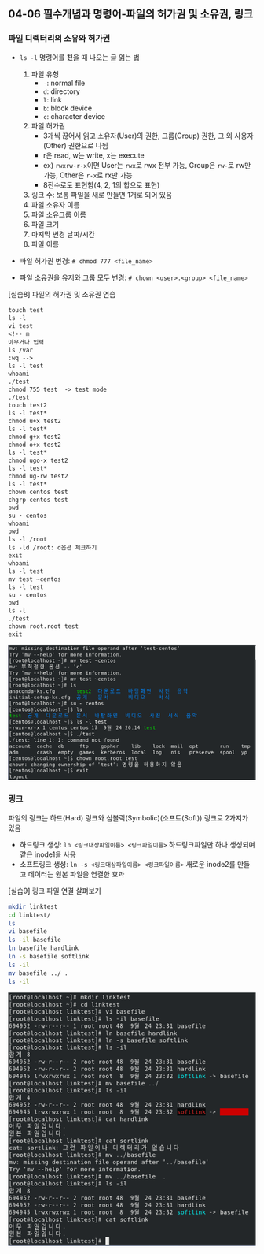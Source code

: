 ## 04-06 필수개념과 명령어-파일의 허가권 및 소유권, 링크

### 파일 디렉터리의 소유와 허가권

- ```ls -l``` 명령어를 쳤을 때 나오는 글 읽는 법

    1. 파일 유형
       - ```-```: normal file
       - ```d```: directory
       - ```l```: link
       - ```b```: block device
       - ```c```: character device
    1. 파일 허가권
       - 3개씩 끊어서 읽고 소유자(User)의 권한, 그룹(Group) 권한, 그 외 사용자(Other) 권한으로 나뉨
       - r은 read, w는 write, x는 execute
       - ex) ```rwxrw-r-x```이면 User는 ```rwx```로 rwx 전부 가능, Group은 ```rw-```로 rw만 가능, Other은 ```r-x```로 rx만 가능
       - 8진수로도 표현함(4, 2, 1의 합으로 표현)
    1. 링크 수: 보통 파일을 새로 만들면 1개로 되어 있음
    2. 파일 소유자 이름
    3. 파일 소유그룹 이름
    4. 파일 크기
    5. 마지막 변경 날짜/시간
    6. 파일 이름

- 파일 허가권 변경: ```# chmod 777 <file_name>```
- 파일 소유권을 유저와 그룹 모두 변경: ```# chown <user>.<group> <file_name>```

[실습8] 파일의 허가권 및 소유권 연습

``` shell
touch test
ls -l
vi test
<!-- m
아무거나 입력
ls /var
:wq -->
ls -l test
whoami
./test
chmod 755 test  -> test mode
./test
touch test2
ls -l test*
chmod u+x test2
ls -l test*
chmod g+x test2
chmod o+x test2
ls -l test*
chmod ugo-x test2
ls -l test*
chmod ug-rw test2
ls -l test*
chown centos test
chgrp centos test
pwd
su - centos
whoami
pwd
ls -l /root
ls -ld /root: d옵션 체크하기
exit
whoami
ls -l test
mv test ~centos
ls -l test
su - centos
pwd
ls -l
./test
chown root.root test
exit
```

![결과1](./assets/04-06실습결과1.png)

### 링크

파일의 링크는 하드(Hard) 링크와 심볼릭(Symbolic)(소프트(Soft)) 링크로 2가지가 있음

- 하드링크 생성: ```ln <링크대상파일이름> <링크파일이름>``` 하드링크파일만 하나 생성되며 같은 inode1을 사용
- 소프트링크 생성: ```ln -s <링크대상파일이름> <링크파일이름>``` 새로운 inode2를 만들고 데이터는 원본 파일을 연결한 효과

[실습9] 링크 파일 연결 살펴보기

``` bash
mkdir linktest
cd linktest/
ls
vi basefile
ls -il basefile
ln basefile hardlink
ln -s basefile softlink
ls -il
mv basefile ../ .
ls -il
```

![결과2](./assets/04-06실습결과2.png)
